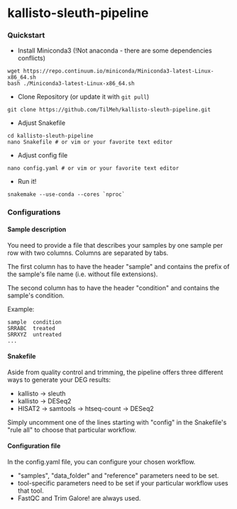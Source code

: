 # kallisto-sleuth-pipeline

### Quickstart

* Install Miniconda3 (!Not anaconda - there are some dependencies conflicts)
```
wget https://repo.continuum.io/miniconda/Miniconda3-latest-Linux-x86_64.sh
bash ./Miniconda3-latest-Linux-x86_64.sh
```
* Clone Repository (or update it with `git pull`)
```
git clone https://github.com/TilMeh/kallisto-sleuth-pipeline.git
```
* Adjust Snakefile
```
cd kallisto-sleuth-pipeline
nano Snakefile # or vim or your favorite text editor
```
* Adjust config file
```
nano config.yaml # or vim or your favorite text editor
```
* Run it!
```
snakemake --use-conda --cores `nproc`
```

### Configurations

#### Sample description

You need to provide a file that describes your samples by one sample per row with two columns. Columns are separated by tabs.

The first column has to have the header "sample" and contains the prefix of the sample's file name (i.e. without file extensions).

The second column has to have the header "condition" and contains the sample's condition.

Example:
```
sample  condition
SRRABC  treated
SRRXYZ  untreated
...
```

#### Snakefile

Aside from quality control and trimming, the pipeline offers three different ways to generate your DEG results:
* kallisto -> sleuth
* kallisto -> DESeq2
* HISAT2 -> samtools -> htseq-count -> DESeq2

Simply uncomment one of the lines starting with "config" in the Snakefile's "rule all" to choose that particular workflow.

#### Configuration file

In the config.yaml file, you can configure your chosen workflow.
* "samples", "data_folder" and "reference" parameters need to be set.
* tool-specific parameters need to be set if your particular workflow uses that tool.
* FastQC and Trim Galore! are always used.
